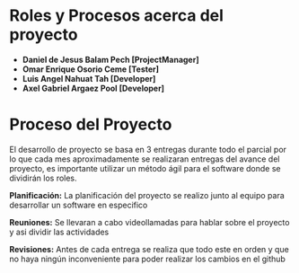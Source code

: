 # Roles y Procesos acerca del proyecto

- **Daniel de Jesus Balam Pech [ProjectManager]**
- **Omar Enrique Osorio Ceme [Tester]**
- **Luis Angel Nahuat Tah [Developer]**
- **Axel Gabriel Argaez Pool [Developer]**

# Proceso del Proyecto

El desarrollo de proyecto se basa en 3 entregas durante todo el parcial por lo que cada mes aproximadamente se realizaran entregas del avance del proyecto, es importante utilizar un método ágil para el software donde se dividirán los roles.

**Planificación:** La planificación del proyecto se realizo junto al equipo para desarrollar un software en especifico

**Reuniones:** Se llevaran a cabo videollamadas para hablar sobre el proyecto y asi dividir las actividades

**Revisiones:** Antes de cada entrega se realiza que todo este en orden y que no haya ningún inconveniente para poder realizar los cambios en el github